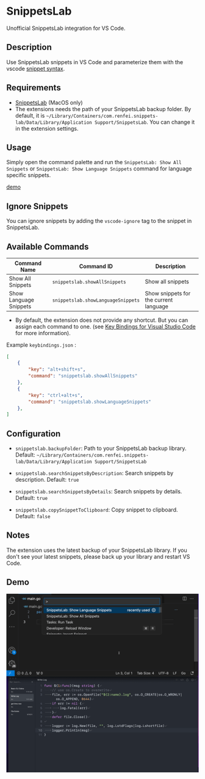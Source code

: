 # SnippetsLab

Unofficial SnippetsLab integration for VS Code.

## Description

Use SnippetsLab snippets in VS Code and parameterize them with the vscode [snippet syntax](https://code.visualstudio.com/docs/editor/userdefinedsnippets#_snippet-syntax).

## Requirements

- [SnippetsLab](https://www.renfei.org/snippets-lab/) (MacOS only)
- The extensions needs the path of your SnippetsLab backup folder. By default, it is `~/Library/Containers/com.renfei.snippets-lab/Data/Library/Application Support/SnippetsLab`. You can change it in the extension settings.

## Usage

Simply open the command palette and run the `SnippetsLab: Show All Snippets` or `SnippetsLab: Show Language Snippets` command for language specific snippets.

[demo](#demo)

## Ignore Snippets

You can ignore snippets by adding the `vscode-ignore` tag to the snippet in SnippetsLab.

## Available Commands

| Command Name           | Command ID                         | Description                            |
| ---------------------- | ---------------------------------- | -------------------------------------- |
| Show All Snippets      | `snippetslab.showAllSnippets`      | Show all snippets                      |
| Show Language Snippets | `snippetslab.showLanguageSnippets` | Show snippets for the current language |

- By default, the extension does not provide any shortcut. But you can assign each command to one. (see [Key Bindings for Visual Studio Code](https://code.visualstudio.com/docs/getstarted/keybindings) for more information).

Example `keybindings.json` :

```json
[
    {
        "key": "alt+shift+s",
        "command": "snippetslab.showAllSnippets"
    },
    {
        "key": "ctrl+alt+s",
        "command": "snippetslab.showLanguageSnippets"
    },
]
```

## Configuration

- `snippetslab.backupFolder`: Path to your SnippetsLab backup library. Default: `~/Library/Containers/com.renfei.snippets-lab/Data/Library/Application Support/SnippetsLab`

- `snippetslab.searchSnippetsByDescription`: Search snippets by description. Default: `true`

- `snippetslab.searchSnippetsByDetails`: Search snippets by details. Default: `true`

- `snippetslab.copySnippetToClipboard`: Copy snippet to clipboard. Default: `false`

## Notes

The extension uses the latest backup of your SnippetsLab library. If you don't see your latest snippets, please back up your library and restart VS Code.

## Demo

![Alt text](images/example.gif)